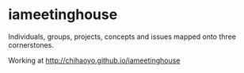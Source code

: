 # iameetinghouse
Individuals, groups, projects, concepts and issues mapped onto three cornerstones.

Working at http://chihaoyo.github.io/iameetinghouse
